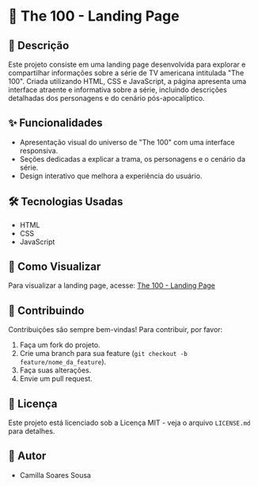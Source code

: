 # 🌌 The 100 - Landing Page

## 📖 Descrição
Este projeto consiste em uma landing page desenvolvida para explorar e compartilhar informações sobre a série de TV americana intitulada "The 100". Criada utilizando HTML, CSS e JavaScript, a página apresenta uma interface atraente e informativa sobre a série, incluindo descrições detalhadas dos personagens e do cenário pós-apocalíptico.

## ✨ Funcionalidades
- Apresentação visual do universo de "The 100" com uma interface responsiva.
- Seções dedicadas a explicar a trama, os personagens e o cenário da série.
- Design interativo que melhora a experiência do usuário.

## 🛠 Tecnologias Usadas
- HTML
- CSS
- JavaScript

## 🚀 Como Visualizar
Para visualizar a landing page, acesse: [The 100 - Landing Page](https://ifpi-picos.github.io/projeto-web-camiwr/)

## 🤝 Contribuindo
Contribuições são sempre bem-vindas! Para contribuir, por favor:
1. Faça um fork do projeto.
2. Crie uma branch para sua feature (`git checkout -b feature/nome_da_feature`).
3. Faça suas alterações.
4. Envie um pull request.

## 📄 Licença
Este projeto está licenciado sob a Licença MIT - veja o arquivo `LICENSE.md` para detalhes.

## 👤 Autor
- Camilla Soares Sousa
